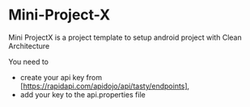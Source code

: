 # Mini-Project-X
Mini ProjectX is a project template to setup android project with Clean Architecture

You need to
- create your api key from [https://rapidapi.com/apidojo/api/tasty/endpoints], 
- add your key to the api.properties file
